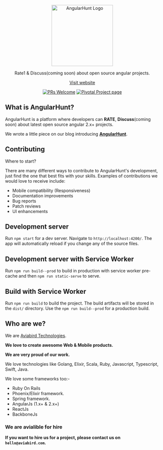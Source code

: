 <p align="center">
  <a href="https://angularhunt.com/" target='_blank'>
    <img alt="AngularHunt Logo" title="AngularHunt Logo" src="https://firebasestorage.googleapis.com/v0/b/angularhunt-89db2.appspot.com/o/nghuntlogo.png?alt=media&token=7a92dfd6-2b0b-45f7-adb2-1efbc0c2e460" width="200">
  </a>
</p>

<p align="center">
  Rate1 & Discuss(coming soon) about open source angular projects.
</p>

<p align="center">
  <a href="https://angularhunt.com/" target='_blank'>Visit website</a>
</p>

<p align="center">
  <a href="/CONTRIBUTING.md" target='_blank'><img alt="PRs Welcome" src="https://img.shields.io/badge/PRs-welcome-brightgreen.svg"></a>
  <a href="https://www.pivotaltracker.com/n/projects/2000111" target='_blank'><img alt="Pivotal Project page" src="http://res.cloudinary.com/zeus999/image/upload/c_limit,h_1041,w_1487/v1486457388/Yatrum%20Logo/pt-badge_ss3dyt.svg"></a>
</p>

## What is AngularHunt?

AngularHunt is a platform where developers can **RATE**, **Discuss**(coming soon) about latest open source angular 2.x+ projects.

We wrote a little piece on our blog introducing [**AngularHunt**](https://medium.com/aviabird/introducing-angularhunt-942ffd78673d).

## Contributing 

Where to start?

There are many different ways to contribute to AngularHunt's development, just find the one that best fits with your skills. Examples of contributions we would love to receive include:

* Mobile compatibility (Responsiveness)
* Documentation improvements
* Bug reports
* Patch reviews
* UI enhancements

## Development server
Run `npm start` for a dev server. Navigate to `http://localhost:4200/`. The app will automatically reload if you change any of the source files.

## Development server with Service Worker
Run `npm run build--prod` to build in production with service worker pre-cache and then `npm run static-serve` to serve.

## Build with Service Worker

Run `npm run build` to build the project. The build artifacts will be stored in the `dist/` directory. Use the `npm run build--prod` for a production build.


## Who are we?

We are [Aviabird Technologies](https://aviabird.com).

__We love to create awesome Web & Mobile products.__

__We are very proud of our work.__

We love technologies like Golang, Elixir, Scala, Ruby, Javascript, Typescript, Swift, Java.

We love some frameworks too:-
* Ruby On Rails
* Phoenix/Elixir framework.
* Spring framework.
* AngularJs (1.x+ & 2.x+)
* ReactJs
* BackboneJs

### We are avialible for hire

__If you want to hire us for a project, please contact us on `hello@aviabird.com`.__

